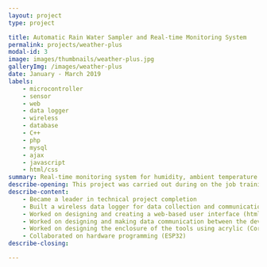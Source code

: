 ```yaml
---
layout: project
type: project

title: Automatic Rain Water Sampler and Real-time Monitoring System
permalink: projects/weather-plus
modal-id: 3
image: images/thumbnails/weather-plus.jpg
galleryImg: /images/weather-plus
date: January - March 2019
labels:
    - microcontroller
    - sensor
    - web
    - data logger
    - wireless
    - database
    - C++
    - php
    - mysql
    - ajax
    - javascript
    - html/css
summary: Real-time monitoring system for humidity, ambient temperature and dust particle with wireless data logger and automatic rain water sampler.
describe-opening: This project was carried out during on the job training at Meteorological, Climatological, and Geophysical Agency (BMKG). Main objective of this project is to make a low-cost environmental monitoring device with various features and combine it with a tool that collects rainwater automatically. The automatic rainwater collector has a cover for the rainwater collection container which only open when it rains. Environmental condition data collected are air humidity, ambient temperature and dust particles. This project was done by three people and the work I did 
describe-content:
    - Became a leader in technical project completion
    - Built a wireless data logger for data collection and communication tools.
    - Worked on designing and creating a web-based user interface (html, css, ajax, javascript)
    - Worked on designing and making data communication between the device created with the database on a local wireless computer using wifi (C++, mysql, PHP)
    - Worked on designing the enclosure of the tools using acrylic (CorelDraw)
    - Collaborated on hardware programming (ESP32)
describe-closing:

---
```

